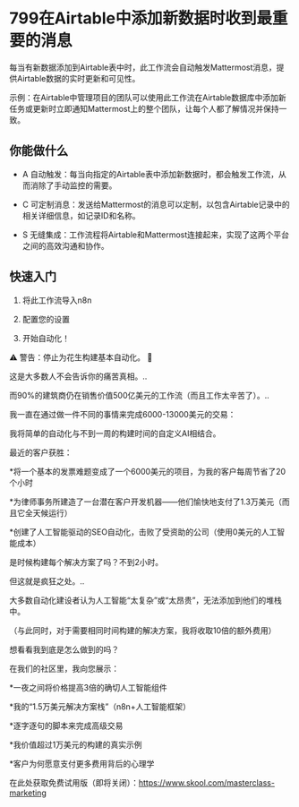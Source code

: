 # 799在Airtable中添加新数据时收到最重要的消息

每当有新数据添加到Airtable表中时，此工作流会自动触发Mattermost消息，提供Airtable数据的实时更新和可见性。

示例：在Airtable中管理项目的团队可以使用此工作流在Airtable数据库中添加新任务或更新时立即通知Mattermost上的整个团队，让每个人都了解情况并保持一致。

## 你能做什么

- A 自动触发：每当向指定的Airtable表中添加新数据时，都会触发工作流，从而消除了手动监控的需要。

- C 可定制消息：发送给Mattermost的消息可以定制，以包含Airtable记录中的相关详细信息，如记录ID和名称。

- S 无缝集成：工作流程将Airtable和Mattermost连接起来，实现了这两个平台之间的高效沟通和协作。

## 快速入门

1.  将此工作流导入n8n

2.  配置您的设置

3.  开始自动化！

⚠️ 警告：停止为花生构建基本自动化。 🚫

这是大多数人不会告诉你的痛苦真相。..

而90%的建筑商仍在销售价值500亿美元的工作流（而且工作太辛苦了）。..

我一直在通过做一件不同的事情来完成6000-13000美元的交易：

我将简单的自动化与不到一周的构建时间的自定义AI相结合。

最近的客户获胜：

*将一个基本的发票难题变成了一个6000美元的项目，为我的客户每周节省了20个小时

*为律师事务所建造了一台潜在客户开发机器——他们愉快地支付了1.3万美元（而且它全天候运行）

*创建了人工智能驱动的SEO自动化，击败了受资助的公司（使用0美元的人工智能成本）

是时候构建每个解决方案了吗？不到2小时。

但这就是疯狂之处。..

大多数自动化建设者认为人工智能“太复杂”或“太昂贵”，无法添加到他们的堆栈中。

（与此同时，对于需要相同时间构建的解决方案，我将收取10倍的额外费用）

想看看我到底是怎么做到的吗？

在我们的社区里，我向您展示：

*一夜之间将价格提高3倍的确切人工智能组件

*我的“1.5万美元解决方案栈”（n8n+人工智能框架）

*逐字逐句的脚本来完成高级交易

*我价值超过1万美元的构建的真实示例

*客户为何愿意支付更多费用背后的心理学

在此处获取免费试用版（即将关闭）：https://www.skool.com/masterclass-marketing

